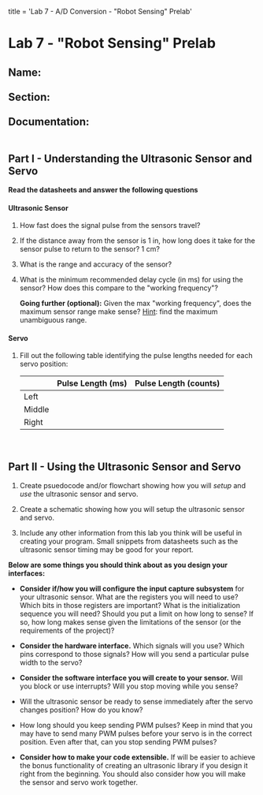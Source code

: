 title = 'Lab 7 - A/D Conversion - "Robot Sensing" Prelab'

# Lab 7 - "Robot Sensing" Prelab

**Name:**
<br>
<br>
**Section:**
<br>
<br>
**Documentation:**
<br>
<br>
<br>
Part I - Understanding the Ultrasonic Sensor and Servo
------------------------------------------------------

**Read the datasheets and answer the following questions**


#### Ultrasonic Sensor 
1.  How fast does the signal pulse from the sensors travel?

2.  If the distance away from the sensor is 1 in, how long does it take for the
    sensor pulse to return to the sensor?  1 cm?

3.  What is the range and accuracy of the sensor?

4.  What is the minimum recommended delay cycle (in ms) for using the sensor?  How does this compare to the "working frequency"?

    **Going further (optional):**
    Given the max "working frequency", does the maximum sensor range
    make sense?  <u>Hint</u>:  find the maximum unambiguous range.


#### Servo
1.  Fill out the following table identifying the pulse lengths needed for each servo position:

    |        | Pulse Length (ms) | Pulse Length (counts) |
    |--------|:-----------------:|:---------------------:|
    | Left   |                   |                       |
    | Middle |                   |                       |
    | Right  |                   |                       |
    
<br>

Part II - Using the Ultrasonic Sensor and Servo
-----------------------------------------------

1. Create psuedocode and/or flowchart showing how you will *setup* and *use* the ultrasonic sensor and servo.

2. Create a schematic showing how you will setup the ultrasonic sensor and servo.

3. Include any other information from this lab you think will be useful in creating your program.  Small snippets from datasheets such as the ultrasonic sensor timing may be good for your report.

**Below are some things you should think about as you design your interfaces:**

 - **Consider if/how you will configure the input capture subsystem** for your ultrasonic sensor.  What are the registers you will need to use?  Which bits in those registers are important?  What is the initialization sequence you will need?  Should you put a limit on how long to sense?  If so, how long makes sense given the limitations of the sensor (or the requirements of the project)?

 - **Consider the hardware interface.**  Which signals will you use?  Which pins correspond to those signals?  How will you send a particular pulse width to the servo?

 - **Consider the software interface you will create to your sensor.**  Will you block or use interrupts?  Will you stop moving while you sense?

 - Will the ultrasonic sensor be ready to sense immediately after the servo changes position?  How do you know? 

 - How long should you keep sending PWM pulses?  Keep in mind that you may have to send many PWM pulses before your servo is in the correct position.  Even after that, can you stop sending PWM pulses?
 
 - **Consider how to make your code extensible.**  If will be easier to achieve the bonus functionality of creating an ultrasonic library if you design it right from the beginning.  You should also consider how you will make the sensor and servo work together.

